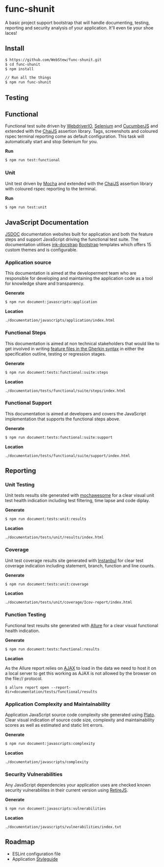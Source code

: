 
# func-shunit
A basic project support bootstrap that will handle documenting, testing, reporting and security analysis of your application. It'll even tie your shoe laces!

## Install

```bash
$ https://github.com/WebStew/func-shunit.git
$ cd func-shunit
$ npm install

// Run all the things
$ npm run func-shunit
```

## Testing

## Functional

Functional test suite driven by [WebdriverIO](http://webdriver.io/), [Selenium](http://www.seleniumhq.org/) and [CucumberJS](https://github.com/cucumber/cucumber-js) and extended with the [ChaiJS](http://chaijs.com/) assertion library. Tags, screenshots and coloured rspec terminal reporting come as default configuration. This task will automatically start and stop Selenium for you.

**Run**

```bash
$ npm run test:functional
```

### Unit

Unit test driven by [Mocha](https://mochajs.org/) and extended with the [ChaiJS](http://chaijs.com/) assertion library with coloured rspec reporting to the terminal.

**Run**

```bash
$ npm run test:unit
```

## JavaScript Documentation

[JSDOC](http://usejsdoc.org/) documentation websites built for application and both the feature steps and support JavaScript driving the functional test suite. The documentation utilises [ink-docstrap](https://www.npmjs.com/package/ink-docstrap) [Bootstrap](http://getbootstrap.com/2.3.2/) templates which offers 15 custom themes and is configurable.

### Application source

This documentation is aimed at the developerment team who are responsible for developing and maintaining the application code as a tool for knowledge share and transparency.

**Generate**

```bash
$ npm run document:javascripts:application
```

**Location**

```
./documentation/javascripts/application/index.html
```

### Functional Steps

This documentation is aimed at non technical stakeholders that would like to get involved in writing [feature files in the Gherkin syntax](https://cucumber.io/docs/reference) in either the specification outline, testing or regression stages.

**Generate**

```bash
$ npm run document:tests:functional:suite:steps
```

**Location**

```
./documentation/tests/functional/suite/steps/index.html
```

### Functional Support

This documentation is aimed at developers and covers the JavaScript implementation that supports the functional steps above.

**Generate**

```bash
$ npm run document:tests:functional:suite:support
```

**Location**

```
./documentation/tests/functional/suite/support/index.html
```

## Reporting

### Unit Testing

Unit tests results site generated with [mochawesome](https://www.npmjs.com/package/mochawesome) for a clear visual unit test health indication including test filtering, time lapse and code diplay.

**Generate**

```bash
$ npm run document:tests:unit:results
```

**Location**

```
./documentation/tests/unit/results/index.html
```

### Coverage

Unit test coverage results site generated with [Instanbul](https://github.com/gotwarlost/istanbul) for clear test coverage indication including statement, branch, function and line counts.

**Generate**

```bash
$ npm run document:tests:unit:coverage
```

**Location**

```
./documentation/tests/unit/coverage/Icov-report/index.html
```

### Function Testing

Functional test results site generated with [Allure](http://allure.qatools.ru/) for a clear visual functional health indication.

**Generate**

```bash
$ npm run document:tests:functional:results
```

**Location**

As the Allure report relies on [AJAX](https://developer.mozilla.org/en-US/docs/AJAX/Getting_Started) to load in the data we need to host it on a local server to get this working as AJAX is not allowed by the browser on the file:// protocol.

```
$ allure report open --report-dir=documentation/tests/functional/results
```

### Application Complexity and Maintainability

Application JavaScript source code complexity site generated using [Plato](https://github.com/es-analysis/plato). Clear visual indication of source code size, complexity and maintainability scores as well as estimated and static lint errors.

**Generate**

```bash
$ npm run document:javascripts:complexity
```

**Location**

```
./documentation/javascripts/complexity
```

### Security Vulnerabilities

Any JavaScript dependencies your application uses are checked known security vulnerabilites in their current version using [RetireJS](https://retirejs.github.io/retire.js/).

**Generate**

```bash
$ npm run document:javascripts:vulnerabilities
```

**Location**

```
./documentation/javascripts/vulnerabilities/index.txt
```

## Roadmap

* ESLint configuration file
* Application [Styleguide](https://github.com/WebStew/styleguide)